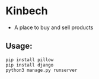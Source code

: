 # Kinbech

- A place to buy and sell products

## Usage:
    pip install pillow
    pip install django
    python3 manage.py runserver

